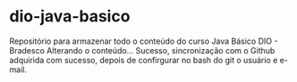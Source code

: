# dio-java-basico
Repositório para armazenar todo o conteúdo do curso Java Básico DIO - Bradesco
Alterando o conteúdo...
Sucesso, sincronização com o Github adquirida com sucesso, depois de confirgurar no bash do git o usuário e e-mail.